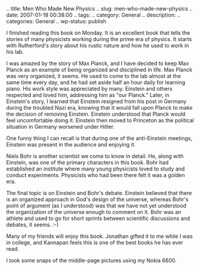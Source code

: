 .. title: Men Who Made New Physics
.. slug: men-who-made-new-physics
.. date: 2007-01-18 00:38:00
.. tags: 
.. category: General
.. description: 
.. categories: General
.. wp-status: publish

I finished reading this book on Monday. It is an excellent book that tells the
stories of many physicists working during the prime era of physics. It starts
with Rutherford's story about his rustic nature and how he used to work in his
lab.

I was amazed by the story of Max Planck, and I have decided to keep Max Planck
as an example of being organized and disciplined in life. Max Planck was very
organized, it seems. He used to come to the lab almost at the same time every
day, and he had set aside half an hour daily for learning piano. His work style
was appreciated by many. Einstein and others respected and loved him, addressing
him as "our Planck." Later, in Einstein's story, I learned that Einstein
resigned from his post in Germany during the troubled Nazi era, knowing that it
would fall upon Planck to make the decision of removing Einstein. Einstein
understood that Planck would feel uncomfortable doing it. Einstein then moved to
Princeton as the political situation in Germany worsened under Hitler.

One funny thing I can recall is that during one of the anti-Einstein meetings,
Einstein was present in the audience and enjoying it.

Niels Bohr is another scientist we come to know in detail. He, along with
Einstein, was one of the primary characters in this book. Bohr had established
an institute where many young physicists loved to study and conduct experiments.
Physicists who had been there felt it was a golden era.

The final topic is on Einstein and Bohr's debate. Einstein believed that there
is an organized approach in God's design of the universe, whereas Bohr's point
of argument (as I understood) was that we have not yet understood the
organization of the universe enough to comment on it. Bohr was an athlete and
used to go for short sprints between scientific discussions and debates, it
seems. :-)

Many of my friends will enjoy this book. Jonathan gifted it to me while I was in
college, and Kannapan feels this is one of the best books he has ever read.

I took some snaps of the middle-page pictures using my Nokia 6600.